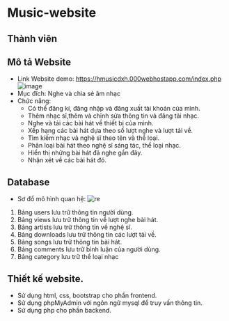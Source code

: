 # Music-website
## Thành viên

## Mô tả Website
  - Link Website demo: https://hmusicdxh.000webhostapp.com/index.php
  ![image](https://user-images.githubusercontent.com/98281111/208007891-a1dcca00-2918-4988-a93f-042de538e703.png)
  - Mục đích: Nghe và chia sẻ âm nhạc
  - Chức năng:
    - Có thể đăng kí, đăng nhập và đăng xuất tài khoản của mình.
    - Thêm nhạc sĩ,thêm và chỉnh sửa thông tin và đăng tải nhạc.
    - Nghe và tải các bài hát về thiết bị của mình.
    - Xếp hạng các bài hát dựa theo số lượt nghe và lượt tải về.
    - Tìm kiếm nhạc và nghệ sĩ theo tên và thể loại.
    - Phân loại bài hát theo nghệ sĩ sáng tác, thể loại nhạc.
    - Hiển thị những bài hát đã nghe gần đây.
    - Nhận xét về các bài hát đó.
## Database
  - Sơ đồ mô hình quan hệ:
  ![re](https://user-images.githubusercontent.com/100528129/207921246-1e3bca36-6f48-4303-be29-87ba57021c88.png)

  1. Bảng users lưu trữ thông tin người dùng.
  2. Bảng views lưu trữ thông tin về lượt nghe bài hát.
  3. Bảng artists lưu trữ thông tin về nghệ sĩ.
  4. Bảng downloads lưu trữ thông tin các lượt tải về.
  5. Bảng songs lưu trữ thông tin bài hát.
  6. Bảng comments lưu trữ bình luận của người dùng.
  7. Bảng category lưu trữ thể loại nhạc
## Thiết kế website.
  - Sử dụng html, css, bootstrap cho phần frontend.
  - Sử dụng phpMyAdmin với ngôn ngữ mysql để truy vấn thông tin.
  - Sử dụng php cho phần backend.
 
    
